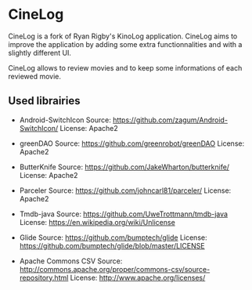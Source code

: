 # CineLog

CineLog is a fork of Ryan Rigby's KinoLog application. CineLog aims to improve the application by adding some extra functionnalities and with a slightly different UI.

CineLog allows to review movies and to keep some informations of each reviewed movie.

## Used librairies

  - Android-SwitchIcon
Source: https://github.com/zagum/Android-SwitchIcon/
License: Apache2

  - greenDAO
Source: https://github.com/greenrobot/greenDAO
License: Apache2

  - ButterKnife
Source: https://github.com/JakeWharton/butterknife/
License: Apache2

  - Parceler
Source: https://github.com/johncarl81/parceler/
License: Apache2

  - Tmdb-java
Source: https://github.com/UweTrottmann/tmdb-java
License: https://en.wikipedia.org/wiki/Unlicense

  - Glide
Source: https://github.com/bumptech/glide
License: https://github.com/bumptech/glide/blob/master/LICENSE

 - Apache Commons CSV
Source: http://commons.apache.org/proper/commons-csv/source-repository.html
License: http://www.apache.org/licenses/

